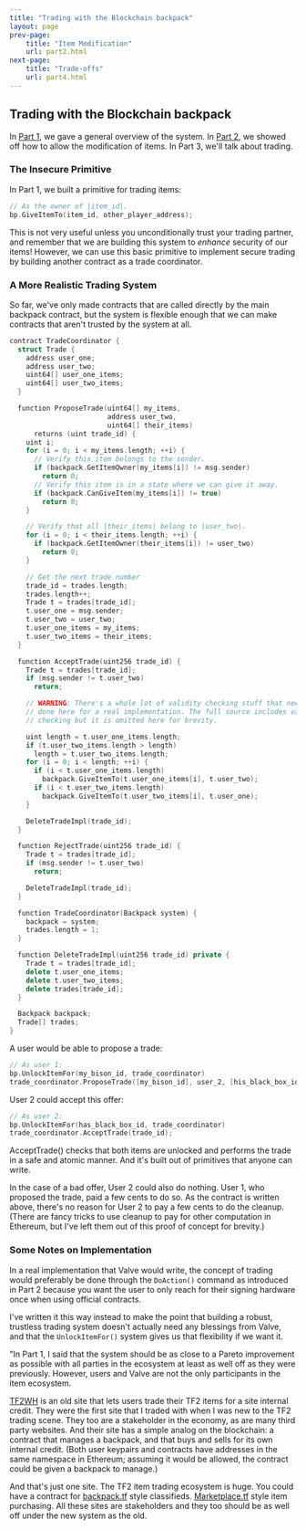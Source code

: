 ```yaml
---
title: "Trading with the Blockchain backpack"
layout: page
prev-page:
    title: "Item Modification"
    url: part2.html
next-page:
    title: "Trade-offs"
    url: part4.html
---
```


Trading with the Blockchain backpack
------------------------------------

In [Part 1][p1], we gave a general overview of the system. In [Part 2][p2], we showed off how to allow the modification of items. In Part 3, we'll talk about trading.

[p1]: part1.html
[p2]: part2.html

### The Insecure Primitive

In Part 1, we built a primitive for trading items:

```cpp
// As the owner of |item_id|.
bp.GiveItemTo(item_id, other_player_address);
```

This is not very useful unless you unconditionally trust your trading partner, and remember that we are building this system to _enhance_ security of our items! However, we can use this basic primitive to implement secure trading by building another contract as a trade coordinator.

### A More Realistic Trading System

So far, we've only made contracts that are called directly by the main backpack contract, but the system is flexible enough that we can make contracts that aren't trusted by the system at all.

```cpp
contract TradeCoordinator {
  struct Trade {
    address user_one;
    address user_two;
    uint64[] user_one_items;
    uint64[] user_two_items;
  }

  function ProposeTrade(uint64[] my_items,
                        address user_two,
                        uint64[] their_items)
      returns (uint trade_id) {
    uint i;
    for (i = 0; i < my_items.length; ++i) {
      // Verify this item belongs to the sender.
      if (backpack.GetItemOwner(my_items[i]) != msg.sender)
        return 0;
      // Verify this item is in a state where we can give it away.
      if (backpack.CanGiveItem(my_items[i]) != true)
        return 0;
    }

    // Verify that all |their_items| belong to |user_two|.
    for (i = 0; i < their_items.length; ++i) {
      if (backpack.GetItemOwner(their_items[i]) != user_two)
        return 0;
    }

    // Get the next trade number
    trade_id = trades.length;
    trades.length++;
    Trade t = trades[trade_id];
    t.user_one = msg.sender;
    t.user_two = user_two;
    t.user_one_items = my_items;
    t.user_two_items = their_items;
  }

  function AcceptTrade(uint256 trade_id) {
    Trade t = trades[trade_id];
    if (msg.sender != t.user_two)
      return;

    // WARNING: There's a whole lot of validity checking stuff that needs to be
    // done here for a real implementation. The full source includes validity
    // checking but it is omitted here for brevity.

    uint length = t.user_one_items.length;
    if (t.user_two_items.length > length)
      length = t.user_two_items.length;
    for (i = 0; i < length; ++i) {
      if (i < t.user_one_items.length)
        backpack.GiveItemTo(t.user_one_items[i], t.user_two);
      if (i < t.user_two_items.length)
        backpack.GiveItemTo(t.user_two_items[i], t.user_one);
    }

    DeleteTradeImpl(trade_id);
  }

  function RejectTrade(uint256 trade_id) {
    Trade t = trades[trade_id];
    if (msg.sender != t.user_two)
      return;

    DeleteTradeImpl(trade_id);
  }

  function TradeCoordinator(Backpack system) {
    backpack = system;
    trades.length = 1;
  }

  function DeleteTradeImpl(uint256 trade_id) private {
    Trade t = trades[trade_id];
    delete t.user_one_items;
    delete t.user_two_items;
    delete trades[trade_id];
  }

  Backpack backpack;
  Trade[] trades;
}
```

A user would be able to propose a trade:

```cpp
// As user 1:
bp.UnlockItemFor(my_bison_id, trade_coordinator)
trade_coordinator.ProposeTrade([my_bison_id], user_2, [his_black_box_id])
```

User 2 could accept this offer:

```cpp
// As user 2:
bp.UnlockItemFor(has_black_box_id, trade_coordinator)
trade_coordinator.AcceptTrade(trade_id);
```

AcceptTrade() checks that both items are unlocked and performs the trade in a safe and atomic manner. And it's built out of primitives that anyone can write.

In the case of a bad offer, User 2 could also do nothing. User 1, who proposed the trade, paid a few cents to do so. As the contract is written above, there's no reason for User 2 to pay a few cents to do the cleanup. (There are fancy tricks to use cleanup to pay for other computation in Ethereum, but I've left them out of this proof of concept for brevity.)

### Some Notes on Implementation

In a real implementation that Valve would write, the concept of trading would preferably be done through the `DoAction()` command as introduced in Part 2 because you want the user to only reach for their signing hardware once when using official contracts.

I've written it this way instead to make the point that building a robust, trustless trading system doesn't actually need any blessings from Valve, and that the `UnlockItemFor()` system gives us that flexibility if we want it.

"In Part 1, I said that the system should be as close to a Pareto improvement as possible with all parties in the ecosystem at least as well off as they were previously. However, users and Valve are not the only participants in the item ecosystem.

[TF2WH][] is an old site that lets users trade their TF2 items for a site internal credit. They were the first site that I traded with when I was new to the TF2 trading scene. They too are a stakeholder in the economy, as are many third party websites. And their site has a simple analog on the blockchain: a contract that manages a backpack, and that buys and sells for its own internal credit. (Both user keypairs and contracts have addresses in the same namespace in Ethereum; assuming it would be allowed, the contract could be given a backpack to manage.)

And that's just one site. The TF2 item trading ecosystem is huge. You could have a contract for [backpack.tf][] style classifieds. [Marketplace.tf][] style item purchasing. All these sites are stakeholders and they too should be as well off under the new system as the old.

[TF2WH]: https://www.tf2wh.com/
[backpack.tf]: https://backpack.tf/
[Marketplace.tf]: https://marketplace.tf/
